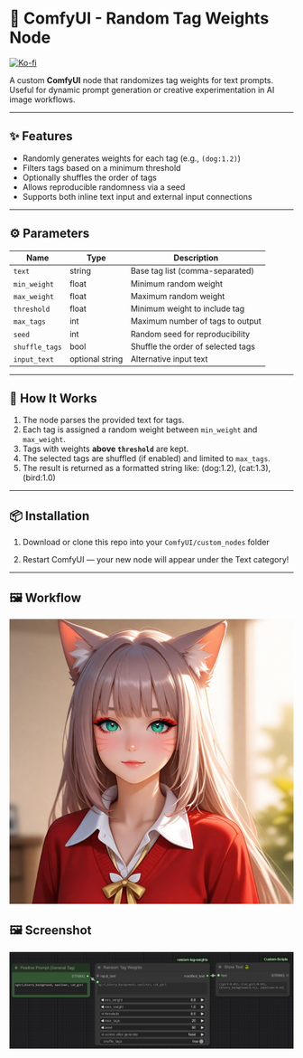 # 🧩 ComfyUI - Random Tag Weights Node



[![Ko-fi](https://ko-fi.com/img/githubbutton_sm.svg)](https://ko-fi.com/analaser)

A custom **ComfyUI** node that randomizes tag weights for text prompts.  
Useful for dynamic prompt generation or creative experimentation in AI image workflows.

---

## ✨ Features

- Randomly generates weights for each tag (e.g., `(dog:1.2)`)
- Filters tags based on a minimum threshold
- Optionally shuffles the order of tags
- Allows reproducible randomness via a seed
- Supports both inline text input and external input connections

---

## ⚙️ Parameters

| Name | Type | Description |
|------|------|-------------|
| `text` | string | Base tag list (comma-separated) |
| `min_weight` | float | Minimum random weight |
| `max_weight` | float | Maximum random weight |
| `threshold` | float | Minimum weight to include tag |
| `max_tags` | int | Maximum number of tags to output |
| `seed` | int | Random seed for reproducibility |
| `shuffle_tags` | bool | Shuffle the order of selected tags |
| `input_text` | optional string | Alternative input text |

---

## 🧠 How It Works

1. The node parses the provided text for tags.
2. Each tag is assigned a random weight between `min_weight` and `max_weight`.
3. Tags with weights **above `threshold`** are kept.
4. The selected tags are shuffled (if enabled) and limited to `max_tags`.
5. The result is returned as a formatted string like: (dog:1.2), (cat:1.3), (bird:1.0)


---

## 📦 Installation

1. Download or clone this repo into your `ComfyUI/custom_nodes` folder
 

2. Restart ComfyUI — your new node will appear under the Text category!

---

## 🖼️ Workflow 

![workflow](workflow.png)

## 🖼️ Screenshot

![Some description](screenshot.png)


